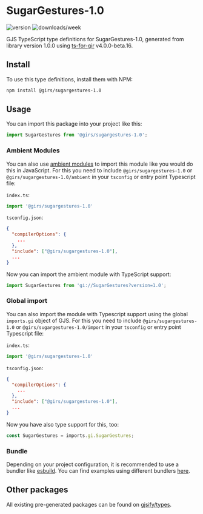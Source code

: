 
# SugarGestures-1.0

![version](https://img.shields.io/npm/v/@girs/sugargestures-1.0)
![downloads/week](https://img.shields.io/npm/dw/@girs/sugargestures-1.0)


GJS TypeScript type definitions for SugarGestures-1.0, generated from library version 1.0.0 using [ts-for-gir](https://github.com/gjsify/ts-for-gir) v4.0.0-beta.16.


## Install

To use this type definitions, install them with NPM:
```bash
npm install @girs/sugargestures-1.0
```

## Usage

You can import this package into your project like this:
```ts
import SugarGestures from '@girs/sugargestures-1.0';
```

### Ambient Modules

You can also use [ambient modules](https://github.com/gjsify/ts-for-gir/tree/main/packages/cli#ambient-modules) to import this module like you would do this in JavaScript.
For this you need to include `@girs/sugargestures-1.0` or `@girs/sugargestures-1.0/ambient` in your `tsconfig` or entry point Typescript file:

`index.ts`:
```ts
import '@girs/sugargestures-1.0'
```

`tsconfig.json`:
```json
{
  "compilerOptions": {
    ...
  },
  "include": ["@girs/sugargestures-1.0"],
  ...
}
```

Now you can import the ambient module with TypeScript support: 

```ts
import SugarGestures from 'gi://SugarGestures?version=1.0';
```

### Global import

You can also import the module with Typescript support using the global `imports.gi` object of GJS.
For this you need to include `@girs/sugargestures-1.0` or `@girs/sugargestures-1.0/import` in your `tsconfig` or entry point Typescript file:

`index.ts`:
```ts
import '@girs/sugargestures-1.0'
```

`tsconfig.json`:
```json
{
  "compilerOptions": {
    ...
  },
  "include": ["@girs/sugargestures-1.0"],
  ...
}
```

Now you have also type support for this, too:

```ts
const SugarGestures = imports.gi.SugarGestures;
```

### Bundle

Depending on your project configuration, it is recommended to use a bundler like [esbuild](https://esbuild.github.io/). You can find examples using different bundlers [here](https://github.com/gjsify/ts-for-gir/tree/main/examples).

## Other packages

All existing pre-generated packages can be found on [gjsify/types](https://github.com/gjsify/types).

